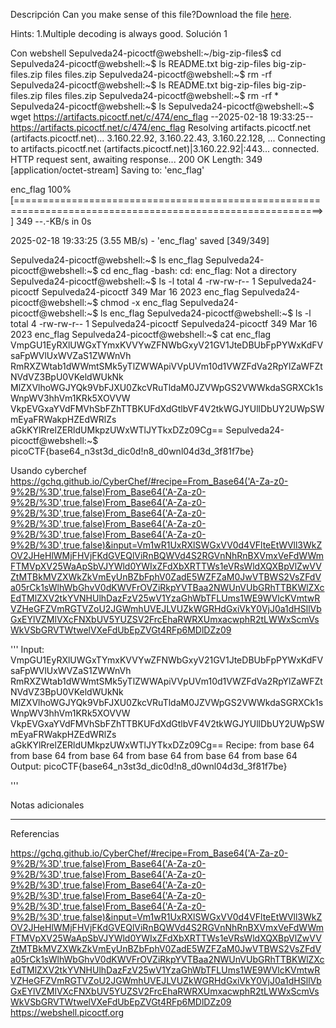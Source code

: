 Descripción
Can you make sense of this file?Download the file [here](https://artifacts.picoctf.net/c/474/enc_flag).

Hints:
1.Multiple decoding is always good.
Solución 1

Con webshell
Sepulveda24-picoctf@webshell:~/big-zip-files$ cd
Sepulveda24-picoctf@webshell:~$ ls
README.txt  big-zip-files  big-zip-files.zip  files  files.zip
Sepulveda24-picoctf@webshell:~$ rm -rf
Sepulveda24-picoctf@webshell:~$ ls
README.txt  big-zip-files  big-zip-files.zip  files  files.zip
Sepulveda24-picoctf@webshell:~$ rm -rf *
Sepulveda24-picoctf@webshell:~$ ls
Sepulveda24-picoctf@webshell:~$ wget https://artifacts.picoctf.net/c/474/enc_flag
--2025-02-18 19:33:25--  https://artifacts.picoctf.net/c/474/enc_flag
Resolving artifacts.picoctf.net (artifacts.picoctf.net)... 3.160.22.92, 3.160.22.43, 3.160.22.128, ...
Connecting to artifacts.picoctf.net (artifacts.picoctf.net)|3.160.22.92|:443... connected.
HTTP request sent, awaiting response... 200 OK
Length: 349 [application/octet-stream]
Saving to: 'enc_flag'

enc_flag                                          100%[===========================================================================================================>]     349  --.-KB/s    in 0s      

2025-02-18 19:33:25 (3.55 MB/s) - 'enc_flag' saved [349/349]

Sepulveda24-picoctf@webshell:~$ ls
enc_flag
Sepulveda24-picoctf@webshell:~$ cd enc_flag
-bash: cd: enc_flag: Not a directory
Sepulveda24-picoctf@webshell:~$ ls -l
total 4
-rw-rw-r-- 1 Sepulveda24-picoctf Sepulveda24-picoctf 349 Mar 16  2023 enc_flag
Sepulveda24-picoctf@webshell:~$ chmod -x enc_flag 
Sepulveda24-picoctf@webshell:~$ ls
enc_flag
Sepulveda24-picoctf@webshell:~$ ls -l
total 4
-rw-rw-r-- 1 Sepulveda24-picoctf Sepulveda24-picoctf 349 Mar 16  2023 enc_flag
Sepulveda24-picoctf@webshell:~$ cat enc_flag 
VmpGU1EyRXlUWGxTYmxKVVYwZFNWbGxyV21GV1JteDBUbFpPYWxKdFVsaFpWVlUxWVZaS1ZWWnVh
RmRXZWtab1dWWmtSMk5yTlZWWApiVVpUVm10d1VWZFdVa2RpYlZaWFZtNVdVZ3BpU0VKeldWUkNk
MlZXVlhoWGJYQk9VbFJXU0ZkcVRuTldaM0JZVWpGS2VWWkdaSGRXCk1sWnpWV3hhVm1KRk5XOVVW
VkpEVGxaYVdFMVhSbFZhTTBKUFdXdGtlbVF4V2tkWGJYUllDbUY2UWpSWmEyaFRWakpHZEdWRlZs
aGkKYlRrelZERldUMkpzUWxWTlJYTkxDZz09Cg==
Sepulveda24-picoctf@webshell:~$ picoCTF{base64_n3st3d_dic0d!n8_d0wnl04d3d_3f81f7be}

Usando  cyberchef
https://gchq.github.io/CyberChef/#recipe=From_Base64('A-Za-z0-9%2B/%3D',true,false)From_Base64('A-Za-z0-9%2B/%3D',true,false)From_Base64('A-Za-z0-9%2B/%3D',true,false)From_Base64('A-Za-z0-9%2B/%3D',true,false)From_Base64('A-Za-z0-9%2B/%3D',true,false)From_Base64('A-Za-z0-9%2B/%3D',true,false)&input=Vm1wR1UxRXlSWGxVV0d4VFlteEtWVll3WkZOV2JHeHlWMjFHVjFKdGVEQlViRnBQWVd4S2RGVnNhRnBXVmxVeFdWWmFTMVpXV25WaApSbVJYWld0YWIxZFdXbXRTTWs1eVRsWldXQXBpVlZwVVZtMTBkMVZXWkZkVmEyUnBZbFphV0ZadE5WZFZaM0JwVTBWS2VsZFdVa05rCk1sWlhWbGhvV0dKWVFrOVZiRkpYVTBaa2NWUnVUbGRhTTBKWlZXcEdTMlZXV2tkYVNHUlhDazFzV25wV1YzaGhWbTFLUms1WE9WVlcKVmtwRVZHeGFZVmRGTVZoU2JGWmhUVEJLVUZkWGRHdGxiVkY0VjJ0a1dHSllVbGxEYlVZMlVXcFNXbUV5YUZSV2FrcEhaRWRXUmxacwphR2tLWWxScmVsWkVSbGRVTWtwelVXeFdUbEpZVGt4RFp6MDlDZz09

'''
Input: VmpGU1EyRXlUWGxTYmxKVVYwZFNWbGxyV21GV1JteDBUbFpPYWxKdFVsaFpWVlUxWVZaS1ZWWnVh
RmRXZWtab1dWWmtSMk5yTlZWWApiVVpUVm10d1VWZFdVa2RpYlZaWFZtNVdVZ3BpU0VKeldWUkNk
MlZXVlhoWGJYQk9VbFJXU0ZkcVRuTldaM0JZVWpGS2VWWkdaSGRXCk1sWnpWV3hhVm1KRk5XOVVW
VkpEVGxaYVdFMVhSbFZhTTBKUFdXdGtlbVF4V2tkWGJYUllDbUY2UWpSWmEyaFRWakpHZEdWRlZs
aGkKYlRrelZERldUMkpzUWxWTlJYTkxDZz09Cg==
Recipe: 
from base  64
from base  64
from base  64
from base  64
from base  64
from base  64
Output: picoCTF{base64_n3st3d_dic0d!n8_d0wnl04d3d_3f81f7be}

'''




Notas adicionales

-------------

Referencias

https://gchq.github.io/CyberChef/#recipe=From_Base64('A-Za-z0-9%2B/%3D',true,false)From_Base64('A-Za-z0-9%2B/%3D',true,false)From_Base64('A-Za-z0-9%2B/%3D',true,false)From_Base64('A-Za-z0-9%2B/%3D',true,false)From_Base64('A-Za-z0-9%2B/%3D',true,false)From_Base64('A-Za-z0-9%2B/%3D',true,false)&input=Vm1wR1UxRXlSWGxVV0d4VFlteEtWVll3WkZOV2JHeHlWMjFHVjFKdGVEQlViRnBQWVd4S2RGVnNhRnBXVmxVeFdWWmFTMVpXV25WaApSbVJYWld0YWIxZFdXbXRTTWs1eVRsWldXQXBpVlZwVVZtMTBkMVZXWkZkVmEyUnBZbFphV0ZadE5WZFZaM0JwVTBWS2VsZFdVa05rCk1sWlhWbGhvV0dKWVFrOVZiRkpYVTBaa2NWUnVUbGRhTTBKWlZXcEdTMlZXV2tkYVNHUlhDazFzV25wV1YzaGhWbTFLUms1WE9WVlcKVmtwRVZHeGFZVmRGTVZoU2JGWmhUVEJLVUZkWGRHdGxiVkY0VjJ0a1dHSllVbGxEYlVZMlVXcFNXbUV5YUZSV2FrcEhaRWRXUmxacwphR2tLWWxScmVsWkVSbGRVTWtwelVXeFdUbEpZVGt4RFp6MDlDZz09
https://webshell.picoctf.org